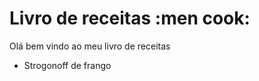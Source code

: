 # Livro de receitas :men cook:

Olá bem vindo ao meu livro de receitas



- Strogonoff de frango






